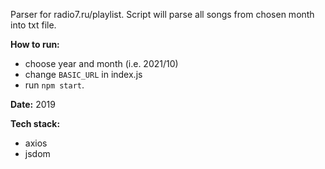 Parser for radio7.ru/playlist. Script will parse all songs from chosen month into txt file.

**How to run:**

- choose year and month (i.e. 2021/10)
- change `BASIC_URL` in index.js 
- run `npm start`.

**Date:** 2019

**Tech stack:**<br>
- axios
- jsdom